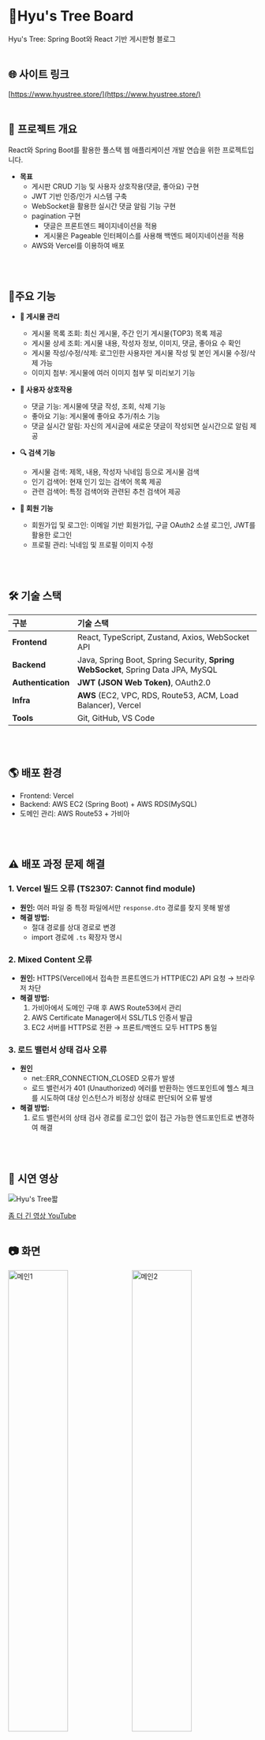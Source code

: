 # 🌳Hyu's Tree Board

 Hyu's Tree: Spring Boot와 React 기반 게시판형 블로그 
<br />
<br />



 ## 🌐 사이트 링크
[https://www.hyustree.store/](https://www.hyustree.store/)
<br />
<br />


## 📌 프로젝트 개요

React와 Spring Boot를 활용한 풀스택 웹 애플리케이션 개발 연습을 위한 프로젝트입니다. 


* **목표**
    * 게시판 CRUD 기능 및 사용자 상호작용(댓글, 좋아요) 구현
    * JWT 기반 인증/인가 시스템 구축
    * WebSocket을 활용한 실시간 댓글 알림 기능 구현
    * pagination 구현
        * 댓글은 프론트엔드 페이지네이션을 적용
        * 게시물은 Pageable 인터페이스를 사용해 백엔드 페이지네이션을 적용
    * AWS와 Vercel를 이용하여 배포
<br />
<br />


## 🚀주요 기능

* **📂 게시물 관리**
    * 게시물 목록 조회: 최신 게시물, 주간 인기 게시물(TOP3) 목록 제공
    * 게시물 상세 조회: 게시물 내용, 작성자 정보, 이미지, 댓글, 좋아요 수 확인
    * 게시물 작성/수정/삭제: 로그인한 사용자만 게시물 작성 및 본인 게시물 수정/삭제 가능
    * 이미지 첨부: 게시물에 여러 이미지 첨부 및 미리보기 기능
 
* **💬 사용자 상호작용**
    * 댓글 기능: 게시물에 댓글 작성, 조회, 삭제 기능
    * 좋아요 기능: 게시물에 좋아요 추가/취소 기능
    * 댓글 실시간 알림: 자신의 게시글에 새로운 댓글이 작성되면 실시간으로 알림 제공
    
* **🔍 검색 기능**
    * 게시물 검색: 제목, 내용, 작성자 닉네임 등으로 게시물 검색
    * 인기 검색어: 현재 인기 있는 검색어 목록 제공
    * 관련 검색어: 특정 검색어와 관련된 추천 검색어 제공
    
* **👤 회원 기능**
    * 회원가입 및 로그인: 이메일 기반 회원가입, 구글 OAuth2 소셜 로그인, JWT를 활용한 로그인
    * 프로필 관리: 닉네임 및 프로필 이미지 수정
<br />
<br />


## 🛠️ 기술 스택

| 구분             | 기술 스택                                                      |
| :--------------- | :------------------------------------------------------------- |
| **Frontend** | React, TypeScript, Zustand, Axios, WebSocket API |
| **Backend** | Java, Spring Boot, Spring Security, **Spring WebSocket**, Spring Data JPA, MySQL |
| **Authentication** | **JWT (JSON Web Token)**, OAuth2.0 |
| **Infra** | **AWS** (EC2, VPC, RDS, Route53, ACM, Load Balancer), Vercel |
| **Tools** | Git, GitHub, VS Code |
<br />
<br />


## 🌎 배포 환경
* Frontend: Vercel
* Backend: AWS EC2 (Spring Boot) + AWS RDS(MySQL)
* 도메인 관리: AWS Route53 + 가비아
<br />
<br />


## ⚠️ 배포 과정 문제 해결

### 1. Vercel 빌드 오류 (TS2307: Cannot find module)
* **원인:** 여러 파일 중 특정 파일에서만 `response.dto` 경로를 찾지 못해 발생
* **해결 방법:**
  - 절대 경로를 상대 경로로 변경
  - import 경로에 `.ts` 확장자 명시
### 2. Mixed Content 오류
* **원인:** HTTPS(Vercel)에서 접속한 프론트엔드가 HTTP(EC2) API 요청 → 브라우저 차단
* **해결 방법:**
  1. 가비아에서 도메인 구매 후 AWS Route53에서 관리
  2. AWS Certificate Manager에서 SSL/TLS 인증서 발급
  3. EC2 서버를 HTTPS로 전환 → 프론트/백엔드 모두 HTTPS 통일
 ### 3.  로드 밸런서 상태 검사 오류
* **원인**
   * net::ERR_CONNECTION_CLOSED 오류가 발생
   * 로드 밸런서가 401 (Unauthorized) 에러를 반환하는 엔드포인트에 헬스 체크를 시도하여 대상 인스턴스가 비정상 상태로 판단되어 오류 발생
* **해결 방법:**
  1. 로드 밸런서의 상태 검사 경로를 로그인 없이 접근 가능한 엔드포인트로 변경하여 해결
<br />
<br />


## 🎥 시연 영상

![Hyu's Tree짧](https://github.com/user-attachments/assets/76bf3198-2cc6-462f-9fcf-ed5f3d426e8e)

[좀 더 긴 영상 YouTube](https://youtu.be/t1HfXaZwrUg)
<br />
<br />



## 📷 화면
<img width="49%" alt="메인1" src="https://github.com/user-attachments/assets/c170c83b-3085-4ce3-b02b-f7aaea36c846" /> <img width="49%" alt="메인2" src="https://github.com/user-attachments/assets/b740afb2-0a2e-4917-86c0-b8b4646bae3c" />
<img width="49%" alt="메인3" src="https://github.com/user-attachments/assets/2047e64c-7a4e-445f-9373-dc741b90449e" /> <img width="49%" alt="마이페이지" src="https://github.com/user-attachments/assets/5f3a4b03-243d-4b1e-8466-71a536229110" />
<img width="49%" alt="검색" src="https://github.com/user-attachments/assets/19352154-af5b-4dc4-9420-68af80b3599b" /> <img width="49%" alt="회원가입1" src="https://github.com/user-attachments/assets/7ea58213-034e-4c25-b896-2633dea218ac" />
<img width="49%" alt="회원가입2" src="https://github.com/user-attachments/assets/10569de3-1525-4556-beb6-7f4e73e6b4a1" />
